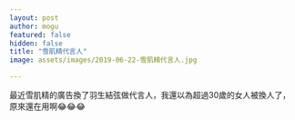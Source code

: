 ```yaml
---
layout: post
author: mogu
featured: false
hidden: false
title: "雪肌精代言人"
image: assets/images/2019-06-22-雪肌精代言人.jpg

---
```

最近雪肌精的廣告換了羽生結弦做代言人，我還以為超過30歲的女人被換人了，原來還在用啊😂😂😂
